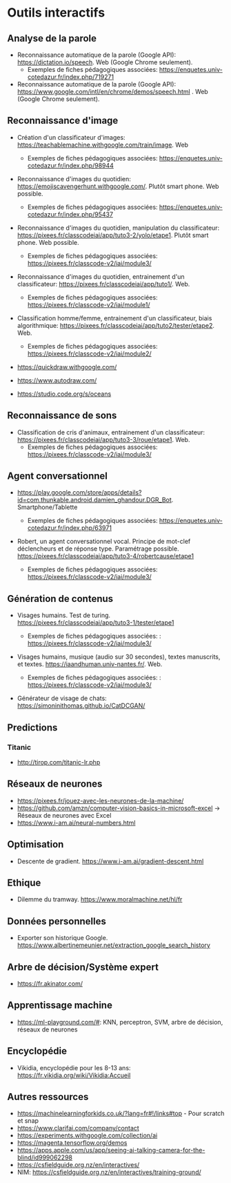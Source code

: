 # Outils interactifs


## Analyse de la parole

* Reconnaissance automatique de la parole (Google API): https://dictation.io/speech. Web (Google Chrome seulement).
	* Exemples de fiches pédagogiques associées: https://enquetes.univ-cotedazur.fr/index.php/719271 
* Reconnaissance automatique de la parole (Google API):  https://www.google.com/intl/en/chrome/demos/speech.html . Web (Google Chrome seulement).


## Reconnaissance d'image

* Création d'un classificateur d'images: https://teachablemachine.withgoogle.com/train/image. Web
	* Exemples de fiches pédagogiques associées: https://enquetes.univ-cotedazur.fr/index.php/98944 
	
* Reconnaissance d'images du quotidien: https://emojiscavengerhunt.withgoogle.com/. Plutôt smart phone. Web possible.
	* Exemples de fiches pédagogiques associées: https://enquetes.univ-cotedazur.fr/index.php/95437 

* Reconnaissance d'images du quotidien, manipulation du classificateur: https://pixees.fr/classcodeiai/app/tuto3-2/yolo/etape1. Plutôt smart phone. Web possible.
	* Exemples de fiches pédagogiques associées: https://pixees.fr/classcode-v2/iai/module3/

* Reconnaissance d'images du quotidien, entrainement d'un classificateur: https://pixees.fr/classcodeiai/app/tuto1/. Web.
	* Exemples de fiches pédagogiques associées:  https://pixees.fr/classcode-v2/iai/module1/

* Classification homme/femme, entrainement d'un classificateur, biais algorithmique: https://pixees.fr/classcodeiai/app/tuto2/tester/etape2. Web.
	* Exemples de fiches pédagogiques associées:  https://pixees.fr/classcode-v2/iai/module2/

* https://quickdraw.withgoogle.com/

* https://www.autodraw.com/

* https://studio.code.org/s/oceans

## Reconnaissance de sons


* Classification de cris d'animaux, entrainement d'un classificateur: https://pixees.fr/classcodeiai/app/tuto3-3/roue/etape1. Web.
	* Exemples de fiches pédagogiques associées:  https://pixees.fr/classcode-v2/iai/module3/

	
## Agent conversationnel

* https://play.google.com/store/apps/details?id=com.thunkable.android.damien_ghandour.DGR_Bot. Smartphone/Tablette
	* Exemples de fiches pédagogiques associées: https://enquetes.univ-cotedazur.fr/index.php/63971

* Robert, un agent conversationnel vocal. Principe de mot-clef déclencheurs et de réponse type. Paramétrage possible. https://pixees.fr/classcodeiai/app/tuto3-4/robertcause/etape1
	* Exemples de fiches pédagogiques associées:  https://pixees.fr/classcode-v2/iai/module3/

## Génération de contenus

* Visages humains. Test de turing. https://pixees.fr/classcodeiai/app/tuto3-1/tester/etape1
	* Exemples de fiches pédagogiques associées:  : https://pixees.fr/classcode-v2/iai/module3/

* Visages humains, musique (audio sur 30 secondes), textes manuscrits, et textes. https://iaandhuman.univ-nantes.fr/. Web. 
	* Exemples de fiches pédagogiques associées:  : https://pixees.fr/classcode-v2/iai/module3/

* Générateur de visage de chats: https://simoninithomas.github.io/CatDCGAN/


	
## Predictions

### Titanic

* http://tirop.com/titanic-lr.php


## Réseaux de neurones

* https://pixees.fr/jouez-avec-les-neurones-de-la-machine/
* https://github.com/amzn/computer-vision-basics-in-microsoft-excel -> Réseaux de neurones avec Excel
* https://www.i-am.ai/neural-numbers.html

## Optimisation

* Descente de gradient. https://www.i-am.ai/gradient-descent.html

## Ethique

* Dilemme du tramway. https://www.moralmachine.net/hl/fr


## Données personnelles

* Exporter son historique Google. https://www.albertinemeunier.net/extraction_google_search_history

## Arbre de décision/Système expert

* https://fr.akinator.com/

## Apprentissage machine

* https://ml-playground.com/#: KNN, perceptron, SVM, arbre de décision, réseaux de neurones

## Encyclopédie

* Vikidia, encyclopédie pour les 8-13 ans: https://fr.vikidia.org/wiki/Vikidia:Accueil

## Autres ressources

* https://machinelearningforkids.co.uk/?lang=fr#!/links#top - Pour scratch et snap
* https://www.clarifai.com/company/contact
* https://experiments.withgoogle.com/collection/ai
* https://magenta.tensorflow.org/demos
* https://apps.apple.com/us/app/seeing-ai-talking-camera-for-the-blind/id999062298
* https://csfieldguide.org.nz/en/interactives/
* NIM: https://csfieldguide.org.nz/en/interactives/training-ground/
